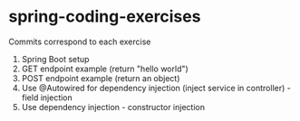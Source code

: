 # spring-coding-exercises

Commits correspond to each exercise

1. Spring Boot setup
2. GET endpoint example (return "hello world")
3. POST endpoint example (return an object)
4. Use @Autowired for dependency injection (inject service in controller) - field injection
5. Use dependency injection - constructor injection